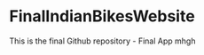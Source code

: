 FinalIndianBikesWebsite
=======================

This is the final Github repository - Final App
mhgh

